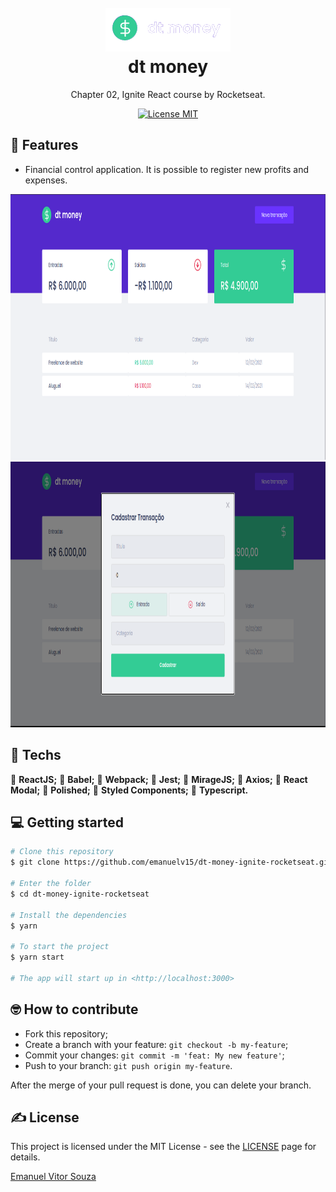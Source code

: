 <h1 align="center">
  <br>
    <img src=".github/logo.png" alt="dt-money" width="200">
  <br>
  dt money
</h1>

<p align="center">Chapter 02, Ignite React course by Rocketseat.</p>

<p align="center">
  <a href="https://opensource.org/licenses/MIT">
    <img src="https://img.shields.io/badge/license-MIT-green.svg" alt="License MIT">
  </a>
</p>

## 📜 Features

<ul>
  <li><p>Financial control application. It is possible to register new profits and expenses.</p></li>
</ul>

<div align="center">
  <img src=".github/dashboard.png" alt="dashboard" height="425">
  <img src=".github/newtransactionmodal.png" alt="new transactio nmodal" height="425">
</div>

## 🧰 Techs

[//]: # "Add the features of your project here:"

🔷 **ReactJS;**
🔷 **Babel;**
🔷 **Webpack;**
🔷 **Jest;**
🔷 **MirageJS;**
🔷 **Axios;**
🔷 **React Modal;**
🔷 **Polished;**
🔷 **Styled Components;**
🔷 **Typescript.**


## 💻 Getting started

```bash
# Clone this repository
$ git clone https://github.com/emanuelv15/dt-money-ignite-rocketseat.git

# Enter the folder
$ cd dt-money-ignite-rocketseat

# Install the dependencies
$ yarn

# To start the project
$ yarn start

# The app will start up in <http://localhost:3000>

```

## 🤓 How to contribute

<ul>
  <li>Fork this repository;</li>
  <li>Create a branch with your feature: <code>git checkout -b my-feature</code>;</li>
  <li>Commit your changes: <code>git commit -m 'feat: My new feature'</code>;</li>
  <li>Push to your branch: <code>git push origin my-feature</code>.</li>
</ul>

<p>After the merge of your pull request is done, you can delete your branch.</p>

## ✍️ License

This project is licensed under the MIT License - see the [LICENSE](https://opensource.org/licenses/MIT) page for details.

<a href="http://github.com/emanuelv15">Emanuel Vitor Souza</a>
